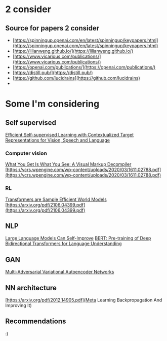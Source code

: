 # 2 consider

## Source for papers 2 consider
- [https://spinningup.openai.com/en/latest/spinningup/keypapers.html](https://spinningup.openai.com/en/latest/spinningup/keypapers.html)
- [https://lilianweng.github.io/](https://lilianweng.github.io/)
- [https://www.vicarious.com/publications/](https://www.vicarious.com/publications/)
- [https://openai.com/publications/](https://openai.com/publications/)
- [https://distill.pub/](https://distill.pub/)
- [https://github.com/lucidrains](https://github.com/lucidrains)
- 
# Some I'm considering

## Self supervised 
[Efficient Self-supervised Learning with Contextualized Target Representations for Vision, Speech and Language](https://arxiv.org/pdf/2212.07525.pdf)

### Computer vision
[What You Get Is What You See: A Visual Markup Decompiler](https://arxiv.org/pdf/1609.04938v1.pdf)
[https://vcrs.wpengine.com/wp-content/uploads/2020/03/1611.02788.pdf](https://vcrs.wpengine.com/wp-content/uploads/2020/03/1611.02788.pdf)

### RL 
[Transformers are Sample Efficient World Models](https://arxiv.org/pdf/2209.00588.pdf)
[https://arxiv.org/pdf/2106.04399.pdf](https://arxiv.org/pdf/2106.04399.pdf)

## NLP 
[Large Language Models Can Self-Improve](https://arxiv.org/pdf/2210.11610.pdf)
[BERT: Pre-training of Deep Bidirectional Transformers for Language Understanding](https://arxiv.org/pdf/1810.04805.pdf)

## GAN
[Multi-Adversarial Variational Autoencoder Networks](https://arxiv.org/pdf/1906.06430.pdf)

## NN architecture
[https://arxiv.org/pdf/2012.14905.pdf](Meta Learning Backpropagation And Improving It)

## Recommendations
:)
